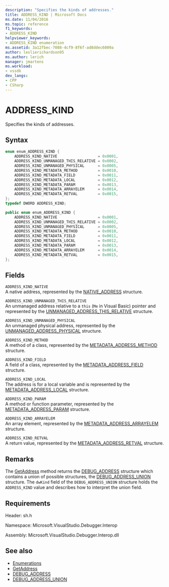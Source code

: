 ```yaml
---
description: "Specifies the kinds of addresses."
title: ADDRESS_KIND | Microsoft Docs
ms.date: 11/04/2016
ms.topic: reference
f1_keywords:
- ADDRESS_KIND
helpviewer_keywords:
- ADDRESS_KIND enumeration
ms.assetid: 3a12fbec-7088-4cf9-8f6f-ad8ddec6009a
author: leslierichardson95
ms.author: lerich
manager: jmartens
ms.workload:
- vssdk
dev_langs:
- CPP
- CSharp
---
```

# ADDRESS_KIND
Specifies the kinds of addresses.

## Syntax

```cpp
enum enum_ADDRESS_KIND {
    ADDRESS_KIND_NATIVE                  = 0x0001,
    ADDRESS_KIND_UNMANAGED_THIS_RELATIVE = 0x0002,
    ADDRESS_KIND_UNMANAGED_PHYSICAL      = 0x0005,
    ADDRESS_KIND_METADATA_METHOD         = 0x0010,
    ADDRESS_KIND_METADATA_FIELD          = 0x0011,
    ADDRESS_KIND_METADATA_LOCAL          = 0x0012,
    ADDRESS_KIND_METADATA_PARAM          = 0x0013,
    ADDRESS_KIND_METADATA_ARRAYELEM      = 0x0014,
    ADDRESS_KIND_METADATA_RETVAL         = 0x0015,
};
typedef DWORD ADDRESS_KIND;
```

```csharp
public enum enum_ADDRESS_KIND {
    ADDRESS_KIND_NATIVE                  = 0x0001,
    ADDRESS_KIND_UNMANAGED_THIS_RELATIVE = 0x0002,
    ADDRESS_KIND_UNMANAGED_PHYSICAL      = 0x0005,
    ADDRESS_KIND_METADATA_METHOD         = 0x0010,
    ADDRESS_KIND_METADATA_FIELD          = 0x0011,
    ADDRESS_KIND_METADATA_LOCAL          = 0x0012,
    ADDRESS_KIND_METADATA_PARAM          = 0x0013,
    ADDRESS_KIND_METADATA_ARRAYELEM      = 0x0014,
    ADDRESS_KIND_METADATA_RETVAL         = 0x0015,
};
```

## Fields
`ADDRESS_KIND_NATIVE`\
A native address, represented by the [NATIVE_ADDRESS](../../../extensibility/debugger/reference/native-address.md) structure.

`ADDRESS_KIND_UNMANAGED_THIS_RELATIVE`\
An unmanaged address relative to a `this` (`Me` in Visual Basic) pointer and represented by the [UNMANAGED_ADDRESS_THIS_RELATIVE](../../../extensibility/debugger/reference/unmanaged-address-this-relative.md) structure.

`ADDRESS_KIND_UNMANAGED_PHYSICAL`\
An unmanaged physical address, represented by the [UNMANAGED_ADDRESS_PHYSICAL](../../../extensibility/debugger/reference/unmanaged-address-physical.md) structure.

`ADDRESS_KIND_METHOD`\
A method of a class, represented by the [METADATA_ADDRESS_METHOD](../../../extensibility/debugger/reference/metadata-address-method.md) structure.

`ADDRESS_KIND_FIELD`\
A field of a class, represented by the [METADATA_ADDRESS_FIELD](../../../extensibility/debugger/reference/metadata-address-field.md) structure.

`ADDRESS_KIND_LOCAL`\
The address is for a local variable and is represented by the [METADATA_ADDRESS_LOCAL](../../../extensibility/debugger/reference/metadata-address-local.md) structure.

`ADDRESS_KIND_PARAM`\
A method or function parameter, represented by the [METADATA_ADDRESS_PARAM](../../../extensibility/debugger/reference/metadata-address-param.md) structure.

`ADDRESS_KIND_ARRAYELEM`\
An array element, represented by the [METADATA_ADDRESS_ARRAYELEM](../../../extensibility/debugger/reference/metadata-address-arrayelem.md) structure.

`ADDRESS_KIND_RETVAL`\
A return value, represented by the [METADATA_ADDRESS_RETVAL](../../../extensibility/debugger/reference/metadata-address-retval.md) structure.

## Remarks
The [GetAddress](../../../extensibility/debugger/reference/idebugaddress-getaddress.md) method returns the [DEBUG_ADDRESS](../../../extensibility/debugger/reference/debug-address.md) structure which contains a union of possible structures, the [DEBUG_ADDRESS_UNION](../../../extensibility/debugger/reference/debug-address-union.md) structure. The `dwKind` field of the `DEBUG_ADDRESS_UNION` structure holds the `ADDRESS_KIND` value and describes how to interpret the union field.

## Requirements
Header: sh.h

Namespace: Microsoft.VisualStudio.Debugger.Interop

Assembly: Microsoft.VisualStudio.Debugger.Interop.dll

## See also
- [Enumerations](../../../extensibility/debugger/reference/enumerations-visual-studio-debugging.md)
- [GetAddress](../../../extensibility/debugger/reference/idebugaddress-getaddress.md)
- [DEBUG_ADDRESS](../../../extensibility/debugger/reference/debug-address.md)
- [DEBUG_ADDRESS_UNION](../../../extensibility/debugger/reference/debug-address-union.md)
